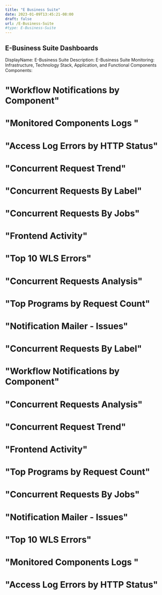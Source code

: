 ```yaml
---
title: "E Business Suite"
date: 2023-01-09T13:45:21-08:00
draft: false
url: /E-Business-Suite
#type: E-Business-Suite
---
```



## E-Business Suite Dashboards

DisplayName: E-Business Suite
Description: E-Business Suite Monitoring: Infrastructure, Technology Stack, Application, and Functional Components
Components:
# "Workflow Notifications by Component"
# "Monitored Components Logs "
# "Access Log Errors by HTTP Status"
# "Concurrent Request Trend"
# "Concurrent Requests By Label"
# "Concurrent Requests By Jobs"
# "Frontend Activity"
# "Top 10 WLS Errors"
# "Concurrent Requests Analysis"
# "Top Programs by Request Count"
# "Notification Mailer - Issues"
# "Concurrent Requests By Label"
# "Workflow Notifications by Component"
# "Concurrent Requests Analysis"
# "Concurrent Request Trend"
# "Frontend Activity"
# "Top Programs by Request Count"
# "Concurrent Requests By Jobs"
# "Notification Mailer - Issues"
# "Top 10 WLS Errors"
# "Monitored Components Logs "
# "Access Log Errors by HTTP Status"
